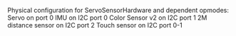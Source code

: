 Physical configuration for ServoSensorHardware and dependent opmodes:
Servo on port 0
IMU on I2C port 0
Color Sensor v2 on I2C port 1
2M distance sensor on I2C port 2
Touch sensor on I2C port 0-1